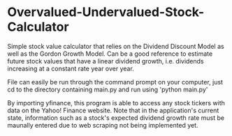 # Overvalued-Undervalued-Stock-Calculator

Simple stock value calculator that relies on the Dividend Discount Model as well as the Gordon Growth Model. 
Can be a good reference to estimate future stock values that have a linear dividend growth, i.e. dividends increasing at a constant rate year over year.

File can easily be run through the command prompt on your computer, just cd to the directory containing main.py and run using 'python main.py'

By importing yfinance, this program is able to access any stock tickers with data on the Yahoo! Finance website. Note that in the application's current state, information such as a stock's expected dividend growth rate must be maunally entered due to web scraping not being implemented yet.
